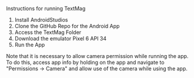 Instructions for running TextMag

1. Install AndroidStudios
2. Clone the GitHub Repo for the Android App
3. Access the TextMag Folder
4. Download the emulator Pixel 6 API 34
5. Run the App

Note that it is necessary to allow camera permission while running the app.
To do this, access app info by holding on the app and navigate to "Permissions -> Camera" and allow use of the camera while using the app.
